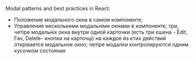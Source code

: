 Modal patterns and best practices in React: 
- Положение модального окна в самом компоненте;
- Управление несколькими модальніми окнами в компоненте,
три, четіре модальніх окна внутри одной карточки
(есть три єшена - Edit, Fav, Delete- кнопки на карточці) на каждое из єтих действий открівается модальное окно;
четіре модалки контролируются одним кусочком состояния 

